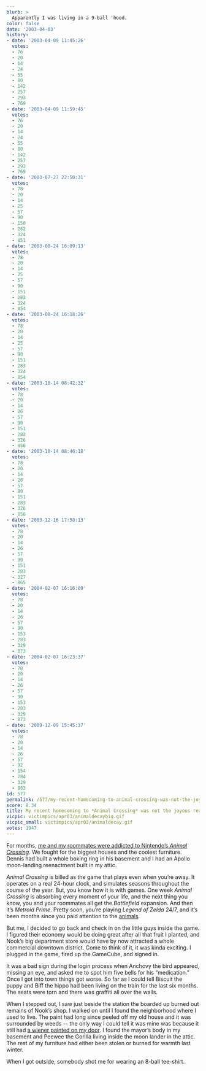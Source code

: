 ```yaml
---
blurb: >
  Apparently I was living in a 9-ball 'hood.
color: false
date: '2003-04-03'
history:
- date: '2003-04-09 11:45:26'
  votes:
  - 76
  - 20
  - 14
  - 24
  - 55
  - 80
  - 142
  - 257
  - 293
  - 769
- date: '2003-04-09 11:59:45'
  votes:
  - 76
  - 20
  - 14
  - 24
  - 55
  - 80
  - 142
  - 257
  - 293
  - 769
- date: '2003-07-27 22:50:31'
  votes:
  - 78
  - 20
  - 14
  - 25
  - 57
  - 90
  - 150
  - 282
  - 324
  - 851
- date: '2003-08-24 16:09:13'
  votes:
  - 78
  - 20
  - 14
  - 25
  - 57
  - 90
  - 151
  - 283
  - 324
  - 854
- date: '2003-08-24 16:18:26'
  votes:
  - 78
  - 20
  - 14
  - 25
  - 57
  - 90
  - 151
  - 283
  - 324
  - 854
- date: '2003-10-14 08:42:32'
  votes:
  - 78
  - 20
  - 14
  - 26
  - 57
  - 90
  - 151
  - 283
  - 326
  - 856
- date: '2003-10-14 08:46:18'
  votes:
  - 78
  - 20
  - 14
  - 26
  - 57
  - 90
  - 151
  - 283
  - 326
  - 856
- date: '2003-12-16 17:50:13'
  votes:
  - 78
  - 20
  - 14
  - 26
  - 57
  - 90
  - 151
  - 283
  - 327
  - 865
- date: '2004-02-07 16:16:09'
  votes:
  - 78
  - 20
  - 14
  - 26
  - 57
  - 90
  - 153
  - 283
  - 329
  - 873
- date: '2004-02-07 16:23:37'
  votes:
  - 78
  - 20
  - 14
  - 26
  - 57
  - 90
  - 153
  - 283
  - 329
  - 873
- date: '2009-12-09 15:45:37'
  votes:
  - 78
  - 20
  - 14
  - 26
  - 57
  - 92
  - 154
  - 284
  - 329
  - 883
id: 577
permalink: /577/my-recent-homecoming-to-animal-crossing-was-not-the-joyous-reunion-i-expected/
score: 8.34
title: My recent homecoming to *Animal Crossing* was not the joyous reunion I expected.
vicpic: victimpics/apr03/animaldecaybig.gif
vicpic_small: victimpics/apr03/animaldecay.gif
votes: 1947
---
```


For months, [me and my roommates were addicted to Nintendo’s *Animal
Crossing*](%ARTICLE[477]%). We fought for the biggest houses and the
coolest furniture. Dennis had built a whole boxing ring in his basement
and I had an Apollo moon-landing reenactment built in my attic.

*Animal Crossing* is billed as the game that plays even when you’re
away. It operates on a real 24-hour clock, and simulates seasons
throughout the course of the year. But, you know how it is with games.
One week *Animal Crossing* is absorbing every moment of your life, and
the next thing you know, you and your roommates all get the
*Battlefield* expansion. And then it’s *Metroid Prime*. Pretty soon,
you’re playing *Legend of Zelda* 24/7, and it’s been months since you
paid attention to the
[animals](http://web.archive.org/web/20030403000000/http://gamespy.com/fargo/september02/animalcrossing/).

But me, I decided to go back and check in on the little guys inside the
game. I figured their economy would be doing great after all that fruit
I planted, and Nook’s big department store would have by now attracted a
whole commercial downtown district. Come to think of it, it was kinda
exciting. I plugged in the game, fired up the GameCube, and signed in.

It was a bad sign during the login process when Anchovy the bird
appeared, missing an eye, and asked me to spot him five bells for his
“medication.” Once I got into town things got worse. So far as I could
tell Biscuit the puppy and Biff the hippo had been living on the train
for the last six months. The seats were torn and there was graffiti all
over the walls.

When I stepped out, I saw just beside the station the boarded up burned
out remains of Nook’s shop. I walked on until I found the neighborhood
where I used to live. The paint had long since peeled off my old house
and it was surrounded by weeds -- the only way I could tell it was mine
was because it still had [a wiener painted on my
door](%ARTICLE[474]%). I found the mayor’s body in my basement and
Peewee the Gorilla living inside the moon lander in the attic. The rest
of my furniture had either been stolen or burned for warmth last winter.

When I got outside, somebody shot me for wearing an 8-ball tee-shirt.
